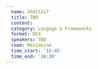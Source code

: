 ```yaml
---
  name: 20d1t2s7
  title: TBD
  content:
  category: Langage & Frameworks
  format: REX
  speakers: TBD
  room: Mezzanine
  time_start: '15:45'
  time_end: '16:30'
---
```


